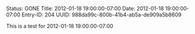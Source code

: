 Status: GONE
Title: 2012-01-18 19:00:00-07:00
Date: 2012-01-18 19:00:00-07:00
Entry-ID: 204
UUID: 988da99c-800b-41b4-ab5a-de909a5b8609

This is a test for 2012-01-18 19:00:00-07:00
